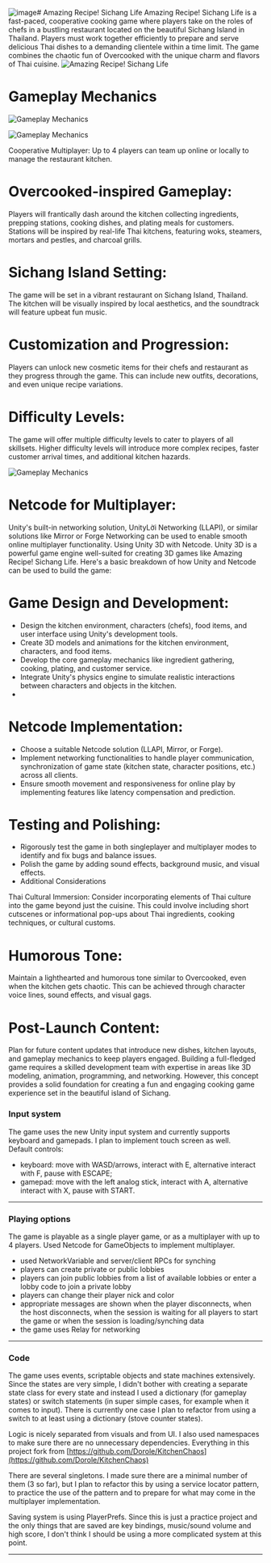 ![image](https://github.com/banyapon/Amazing-Recipes/assets/4135274/d5c7b0f0-8aa6-4a4f-ad76-94842ad9bcf0)# Amazing Recipe! Sichang Life
Amazing Recipe! Sichang Life is a fast-paced, cooperative cooking game where players take on the roles of chefs in a bustling restaurant located on the beautiful Sichang Island in Thailand. Players must work together efficiently to prepare and serve delicious Thai dishes to a demanding clientele within a time limit. The game combines the chaotic fun of Overcooked with the unique charm and flavors of Thai cuisine.
![Amazing Recipe! Sichang Life](https://github.com/banyapon/Amazing-Recipes/blob/main/Assets/Screenshots/a1.png?raw=true)

# Gameplay Mechanics
![Gameplay Mechanics](https://github.com/banyapon/Amazing-Recipes/blob/main/Assets/Screenshots/a5.png?raw=true)

![Gameplay Mechanics](https://github.com/banyapon/Amazing-Recipes/blob/main/Assets/Screenshots/a3.png?raw=true)

Cooperative Multiplayer: Up to 4 players can team up online or locally to manage the restaurant kitchen.

# Overcooked-inspired Gameplay: 
Players will frantically dash around the kitchen collecting ingredients, prepping stations, cooking dishes, and plating meals for customers. Stations will be inspired by real-life Thai kitchens, featuring woks, steamers, mortars and pestles, and charcoal grills.

# Sichang Island Setting: 
The game will be set in a vibrant restaurant on Sichang Island, Thailand. The kitchen will be visually inspired by local aesthetics, and the soundtrack will feature upbeat fun music.
# Customization and Progression: 
Players can unlock new cosmetic items for their chefs and restaurant as they progress through the game. This can include new outfits, decorations, and even unique recipe variations.

# Difficulty Levels:
The game will offer multiple difficulty levels to cater to players of all skillsets. Higher difficulty levels will introduce more complex recipes, faster customer arrival times, and additional kitchen hazards.

![Gameplay Mechanics](https://github.com/banyapon/Amazing-Recipes/blob/main/Assets/Screenshots/a2.png?raw=true)

# Netcode for Multiplayer: 
Unity's built-in networking solution, UnityLời Networking (LLAPI), or similar solutions like Mirror or Forge Networking can be used to enable smooth online multiplayer functionality.
Using Unity 3D with Netcode. Unity 3D is a powerful game engine well-suited for creating 3D games like Amazing Recipe! Sichang Life. Here's a basic breakdown of how Unity and Netcode can be used to build the game:

# Game Design and Development:

* Design the kitchen environment, characters (chefs), food items, and user interface using Unity's development tools.
* Create 3D models and animations for the kitchen environment, characters, and food items.
* Develop the core gameplay mechanics like ingredient gathering, cooking, plating, and customer service.
* Integrate Unity's physics engine to simulate realistic interactions between characters and objects in the kitchen.
* 
# Netcode Implementation:

* Choose a suitable Netcode solution (LLAPI, Mirror, or Forge).
* Implement networking functionalities to handle player communication, synchronization of game state (kitchen state, character positions, etc.) across all clients.
* Ensure smooth movement and responsiveness for online play by implementing features like latency compensation and prediction.

# Testing and Polishing:
* Rigorously test the game in both singleplayer and multiplayer modes to identify and fix bugs and balance issues.
* Polish the game by adding sound effects, background music, and visual effects.
* Additional Considerations

Thai Cultural Immersion: Consider incorporating elements of Thai culture into the game beyond just the cuisine. This could involve including short cutscenes or informational pop-ups about Thai ingredients, cooking techniques, or cultural customs.

# Humorous Tone: 
Maintain a lighthearted and humorous tone similar to Overcooked, even when the kitchen gets chaotic. This can be achieved through character voice lines, sound effects, and visual gags.

# Post-Launch Content: 
Plan for future content updates that introduce new dishes, kitchen layouts, and gameplay mechanics to keep players engaged.
Building a full-fledged game requires a skilled development team with expertise in areas like 3D modeling, animation, programming, and networking. However, this concept provides a solid foundation for creating a fun and engaging cooking game experience set in the beautiful island of Sichang.

### Input system
The game uses the new Unity input system and currently supports keyboard and gamepads. I plan to implement touch screen as well.<br>
Default controls: 
* keyboard: move with WASD/arrows, interact with E, alternative interact with F, pause with ESCAPE; 
* gamepad: move with the left analog stick, interact with A, alternative interact with X, pause with START.
***

### Playing options
The game is playable as a single player game, or as a multiplayer with up to 4 players. Used Netcode for GameObjects to implement multiplayer. 
* used NetworkVariable and server/client RPCs for synching
* players can create private or public lobbies
* players can join public lobbies from a list of available lobbies or enter a lobby code to join a private lobby
* players can change their player nick and color
* appropriate messages are shown when the player disconnects, when the host disconnects, when the session is waiting for all players to start the game or when the session is loading/synching data
* the game uses Relay for networking
***
### Code
The game uses events, scriptable objects and state machines extensively. Since the states are very simple, I didn't bother with creating a separate state class for every state and instead I used a dictionary (for gameplay states) or switch statements (in super simple cases, for example when it comes to input). There is currently one case I plan to refactor from using a switch to  at least using a dictionary (stove counter states).

Logic is nicely separated from visuals and from UI. I also used namespaces to make sure there are no unnecessary dependencies.
Everything in this project fork from [https://github.com/Dorole/KitchenChaos](https://github.com/Dorole/KitchenChaos)

There are several singletons. I made sure there are a minimal number of them (3 so far), but I plan to refactor this by using a service locator pattern, to practice the use of the pattern and to prepare for what may come in the multiplayer implementation.

Saving system is using PlayerPrefs. Since this is just a practice project and the only things that are saved are key bindings, music/sound volume and high score, I don't think I should be using a more complicated system at this point.
***
